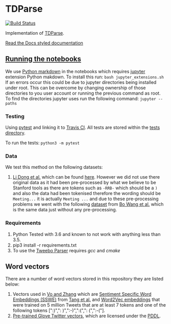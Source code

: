 # TDParse
[![Build Status](https://travis-ci.org/apmoore1/tdparse.png?branch=master)](https://travis-ci.org/apmoore1/tdparse)

Implementation of [TDParse](https://aclanthology.coli.uni-saarland.de/papers/E17-1046/e17-1046).

[Read the Docs styled documentation](https://apmoore1.github.io/tdparse/)

## [Running the notebooks](./notebooks)
We use [Python markdown](https://jupyter-contrib-nbextensions.readthedocs.io/en/latest/nbextensions/python-markdown/readme.html) in the notebooks which requires [jupyter](http://jupyter.org/) extension Python makdown. To install this run:
`bash jupyter_extensions.sh`
If an errors occur this could be due to jupyter directories being installed under root. This can be overcome by changing ownership of those directories to you user account or running the previous command as root. To find the directories jupyter uses run the following command:
`jupyter --paths`


### Testing
Using [pytest](https://docs.pytest.org/en/latest/contents.html) and linking it to [Travis CI](https://travis-ci.org/). All tests are stored within the [tests directory](./tests).

To run the tests:
`python3 -m pytest`

### Data
We test this method on the following datasets:
1. [Li Dong et al.](https://aclanthology.coli.uni-saarland.de/papers/P14-2009/p14-2009) which can be found [here](http://goo.gl/5Enpu7). However we did not use there original data as it had been pre-processed by what we believe to be Stanford tools as there are tokens such as `-RRB-` which should be a `)` and also the data had been tokenised therefore the wording should be `Meeting...` it is actually `Meeting ...` and due to these pre-processing problems we went with the following [dataset](https://github.com/bluemonk482/tdparse/tree/master/data/lidong) from [Bo Wang et al.](https://aclanthology.coli.uni-saarland.de/papers/E17-1046/e17-1046) which is the same data just without any pre-processing.

### Requirements
1. Python Tested with 3.6 and known to not work with anything less than 3.5.
2. pip3 install -r requirements.txt
3. To use the [Tweebo Parser](./tools/TweeboParser) requires *gcc* and *cmake*

## Word vectors
There are a number of word vectors stored in this repository they are listed below:
1. Vectors used in [Vo and Zhang](https://www.ijcai.org/Proceedings/15/Papers/194.pdf) which are [Sentiment Specific Word Embeddings (SSWE)](./data/word_vectors/vo_zhang) from [Tang et al.](https://aclanthology.coli.uni-saarland.de/papers/P14-1146/p14-1146) and [Word2Vec embeddings](./data/word_vectors/vo_zhang) that were trained on 5 million Tweets that are at least 7 tokens and one of the following tokens [":)",": )",":-)",":(",": (",":-("].
2. [Pre-trained Glove Twitter vectors](https://github.com/stanfordnlp/GloVe), which are licensed under the [PDDL](https://opendatacommons.org/licenses/pddl/).
